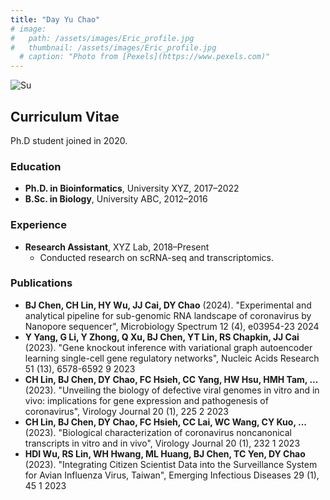 ```yaml
---
title: "Day Yu Chao"
# image: 
#   path: /assets/images/Eric_profile.jpg
#   thumbnail: /assets/images/Eric_profile.jpg
  # caption: "Photo from [Pexels](https://www.pexels.com)"
---
```


<img src="{{ '/assets/images/teacher.jpg' | relative_url }}" alt="Su" style="max-width: 300px; height: auto;">

## Curriculum Vitae
Ph.D student joined in 2020.
### Education
- **Ph.D. in Bioinformatics**, University XYZ, 2017–2022
- **B.Sc. in Biology**, University ABC, 2012–2016

### Experience
- **Research Assistant**, XYZ Lab, 2018–Present
  - Conducted research on scRNA-seq and transcriptomics.

### Publications
- **BJ Chen, CH Lin, HY Wu, JJ Cai, DY Chao** (2024). "Experimental and analytical pipeline for sub-genomic RNA landscape of coronavirus by Nanopore sequencer", Microbiology Spectrum 12 (4), e03954-23 2024
- **Y Yang, G Li, Y Zhong, Q Xu, BJ Chen, YT Lin, RS Chapkin, JJ Cai** (2023). "Gene knockout inference with variational graph autoencoder learning single-cell gene regulatory networks", Nucleic Acids Research 51 (13), 6578-6592	9	2023
- **CH Lin, BJ Chen, DY Chao, FC Hsieh, CC Yang, HW Hsu, HMH Tam, ...** (2023). "Unveiling the biology of defective viral genomes in vitro and in vivo: implications for gene expression and pathogenesis of coronavirus", Virology Journal 20 (1), 225	2	2023
- **CH Lin, BJ Chen, DY Chao, FC Hsieh, CC Lai, WC Wang, CY Kuo, ...** (2023). "Biological characterization of coronavirus noncanonical transcripts in vitro and in vivo", Virology Journal 20 (1), 232	1	2023
- **HDI Wu, RS Lin, WH Hwang, ML Huang, BJ Chen, TC Yen, DY Chao** (2023). "Integrating Citizen Scientist Data into the Surveillance System for Avian Influenza Virus, Taiwan", Emerging Infectious Diseases 29 (1), 45	1	2023
